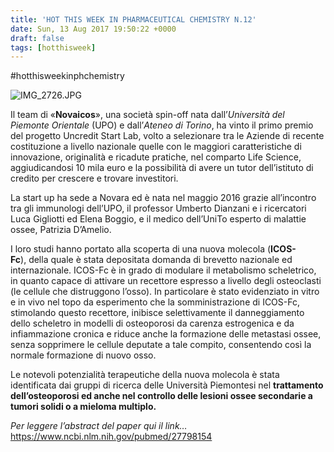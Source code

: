 ```yaml
---
title: 'HOT THIS WEEK IN PHARMACEUTICAL CHEMISTRY N.12'
date: Sun, 13 Aug 2017 19:50:22 +0000
draft: false
tags: [hotthisweek]
---
```


#hotthisweekinphchemistry

![IMG_2726.JPG](/img/hot-this-week-in-pharmaceutical-chemistry-n-12.md/img_2726.jpg?w=607)

Il team di «**Novaicos**», una società spin-off nata dall’_Università del Piemonte Orientale_ (UPO) e dall’_Ateneo di Torino_, ha vinto il primo premio del progetto Uncredit Start Lab, volto a selezionare tra le Aziende di recente costituzione a livello nazionale quelle con le maggiori caratteristiche di innovazione, originalità e ricadute pratiche, nel comparto Life Science, aggiudicandosi 10 mila euro e la possibilità di avere un tutor dell’istituto di credito per crescere e trovare investitori.

La start up ha sede a Novara ed è nata nel maggio 2016 grazie all’incontro tra gli immunologi dell’UPO, il professor Umberto Dianzani e i ricercatori Luca Gigliotti ed Elena Boggio, e il medico dell’UniTo esperto di malattie ossee, Patrizia D’Amelio.

I loro studi hanno portato alla scoperta di una nuova molecola (**ICOS-Fc**), della quale è stata depositata domanda di brevetto nazionale ed internazionale. ICOS-Fc è in grado di modulare il metabolismo scheletrico, in quanto capace di attivare un recettore espresso a livello degli osteoclasti (le cellule che distruggono l’osso). In particolare è stato evidenziato in vitro e in vivo nel topo da esperimento che la somministrazione di ICOS-Fc, stimolando questo recettore, inibisce selettivamente il danneggiamento dello scheletro in modelli di osteoporosi da carenza estrogenica e da infiammazione cronica e riduce anche la formazione delle metastasi ossee, senza sopprimere le cellule deputate a tale compito, consentendo così la normale formazione di nuovo osso.

Le notevoli potenzialità terapeutiche della nuova molecola è stata identificata dai gruppi di ricerca delle Università Piemontesi nel **trattamento dell’osteoporosi ed anche nel controllo delle lesioni ossee secondarie a tumori solidi o a mieloma multiplo.**

_Per leggere l’abstract del paper qui il link…_ https://www.ncbi.nlm.nih.gov/pubmed/27798154